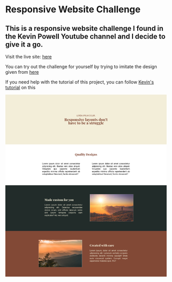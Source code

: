 # Responsive Website Challenge

## This is a responsive website challenge I found in the Kevin Powell Youtube channel and I decide to give it a go.

Visit the live site: [here](https://acesif.github.io/Responsive-made-easy-challenge/)

You can try out the challenge for yourself by trying to imitate the design given from [here](flexbox-challenge-4.pdf)

If you need help with the tutorial of this project, you can follow [Kevin's tutorial](https://youtu.be/bn-DQCifeQQ) on this 

![](./screenshot.png)
